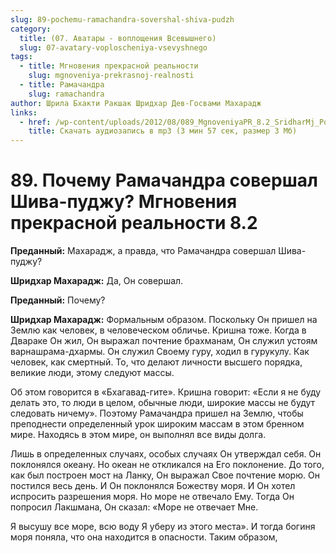 ```yaml
---
slug: 89-pochemu-ramachandra-sovershal-shiva-pudzh
category:
  title: (07. Аватары - воплощения Всевышнего)
  slug: 07-avatary-voploscheniya-vsevyshnego
tags:
  - title: Мгновения прекрасной реальности
    slug: mgnoveniya-prekrasnoj-realnosti
  - title: Рамачандра
    slug: ramachandra
author: Шрила Бхакти Ракшак Шридхар Дев-Госвами Махарадж
links:
  - href: /wp-content/uploads/2012/08/089_MgnoveniyaPR_8.2_SridharMj_Pochemu_Ramachandra_sovershal_Shiva-pudju.mp3
    title: Скачать аудиозапись в mp3 (3 мин 57 сек, размер 3 Мб)
---
```


# 89. Почему Рамачандра совершал Шива-пуджу? Мгновения прекрасной реальности 8.2

**Преданный:** Махарадж, а правда, что Рамачандра совершал Шива-пуджу?

**Шридхар Махарадж:** Да, Он совершал.

**Преданный:** Почему?

**Шридхар Махарадж:** Формальным образом. Поскольку Он пришел на Землю как человек, в человеческом обличье. Кришна тоже. Когда в Двараке Он жил, Он выражал почтение брахманам, Он служил устоям варнашрама-дхармы. Он служил Своему гуру, ходил в гурукулу. Как человек, как смертный. То, что делают личности высшего порядка, великие люди, этому следуют массы.

Об этом говорится в «Бхагавад-гите». Кришна говорит: «Если я не буду делать это, то люди в целом, обычные люди, широкие массы не будут следовать ничему». Поэтому Рамачандра пришел на Землю, чтобы преподнести определенный урок широким массам в этом бренном мире. Находясь в этом мире, он выполнял все виды долга.

Лишь в определенных случаях, особых случаях Он утверждал себя. Он поклонялся океану. Но океан не откликался на Его поклонение. До того, как был построен мост на Ланку, Он выражал Свое почтение морю. Он постился весь день. И Он поклонялся Божеству моря. И Он хотел испросить разрешения моря. Но море не отвечало Ему. Тогда Он попросил Лакшмана, Он сказал: «Море не отвечает Мне.

Я высушу все море, всю воду Я уберу из этого места». И тогда богиня моря поняла, что она находится в опасности. Таким образом,


